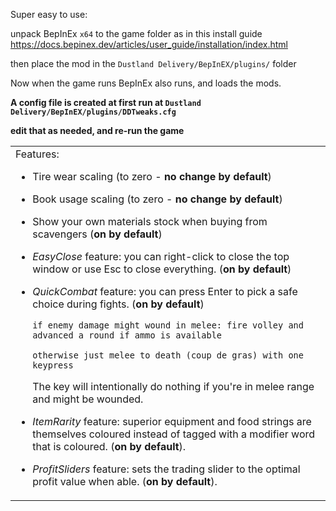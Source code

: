 Super easy to use:

unpack BepInEx `x64` to the game folder as in this install guide https://docs.bepinex.dev/articles/user_guide/installation/index.html

then place the mod in the `Dustland Delivery/BepInEX/plugins/` folder

Now when the game runs BepInEx also runs, and loads the mods.  

__A config file is created at first run at `Dustland Delivery/BepInEX/plugins/DDTweaks.cfg`__

__edit that as needed, and re-run the game__
<table>
<tr>
<td>
Features:

* Tire wear scaling (to zero - **no change by default**)
* Book usage scaling (to zero - **no change by default**)
* Show your own materials stock when buying from scavengers (**on by default**)
* *EasyClose* feature: you can right-click to close the top window or use Esc to close everything. (**on by default**)
* *QuickCombat* feature: you can press Enter to pick a safe choice during fights.  (**on by default**)

     `if enemy damage might wound in melee: fire volley and advanced a round if ammo is available`

     `otherwise just melee to death (coup de gras) with one keypress`

     The key will intentionally do nothing if you're in melee range and might be wounded.
* *ItemRarity* feature: superior equipment and food strings are themselves coloured instead of tagged with a modifier word that is coloured. (**on by default**).
* *ProfitSliders* feature: sets the trading slider to the optimal profit value when able.  (**on by default**).
</td>
</tr>
</table>
